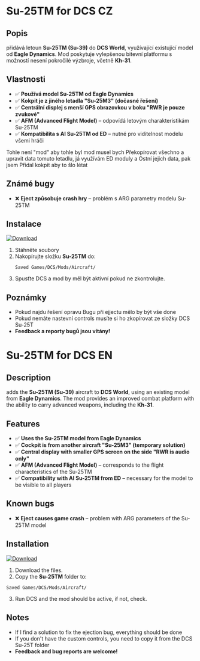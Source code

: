 # Su-25TM for DCS CZ

## Popis
přidává letoun **Su-25TM (Su-39)** do **DCS World**, využívající existující model od **Eagle Dynamics**. Mod poskytuje vylepšenou bitevní platformu s možností nesení pokročilé výzbroje, včetně **Kh-31**.

## Vlastnosti
- ✅ **Používá model Su-25TM od Eagle Dynamics**
- ✅ **Kokpit je z jiného letadla "Su-25M3" (dočasné řešení)**
- ✅ **Centrální displej s menší GPS obrazovkou v boku "RWR je pouze zvukové"**
- ✅ **AFM (Advanced Flight Model)** – odpovídá letovým charakteristikám Su-25TM
- ✅ **Kompatibilita s AI Su-25TM od ED** – nutné pro viditelnost modelu všemi hráči

Tohle není "mod" aby tohle byl mod musel bych Překopírovat všechno a upravit data tomuto letadlu, já využívám ED moduly a Ostní jejich data, pak jsem Přidal kokpit aby to šlo létat

## Známé bugy
- ❌ **Eject způsobuje crash hry** – problém s ARG parametry modelu Su-25TM

## Instalace
[![Download](https://img.shields.io/badge/Download-V1.1-blue?style=for-the-badge)](https://github.com/SniexDejjtik/Su-25TM-DCS/releases/tag/V1.1)
1. Stáhněte soubory
2. Nakopírujte složku **Su-25TM** do:
   ```
   Saved Games/DCS/Mods/Aircraft/
   ```
3. Spusťte DCS a mod by měl být aktivní pokud ne zkontrolujte.

## Poznámky
- Pokud najdu řešení opravu Bugu při ejjectu mělo by být vše done
 - Pokud nemáte nastevní controls musíte si ho zkopírovat ze složky DCS Su-25T
- **Feedback a reporty bugů jsou vítány!**

# Su-25TM for DCS EN

## Description
adds the **Su-25TM (Su-39)** aircraft to **DCS World**, using an existing model from **Eagle Dynamics**. The mod provides an improved combat platform with the ability to carry advanced weapons, including the **Kh-31**.

## Features
- ✅ **Uses the Su-25TM model from Eagle Dynamics**
- ✅ **Cockpit is from another aircraft "Su-25M3" (temporary solution)**
- ✅ **Central display with smaller GPS screen on the side "RWR is audio only"**
- ✅ **AFM (Advanced Flight Model)** – corresponds to the flight characteristics of the Su-25TM
- ✅ **Compatibility with AI Su-25TM from ED** – necessary for the model to be visible to all players

## Known bugs
- ❌ **Eject causes game crash** – problem with ARG parameters of the Su-25TM model

## Installation
[![Download](https://img.shields.io/badge/Download-V1.1-blue?style=for-the-badge)](https://github.com/SniexDejjtik/Su-25TM-DCS/releases/tag/V1.1)
1. Download the files.
2. Copy the **Su-25TM** folder to:
```
Saved Games/DCS/Mods/Aircraft/
```
3. Run DCS and the mod should be active, if not, check.

## Notes
- If I find a solution to fix the ejection bug, everything should be done
- If you don't have the custom controls, you need to copy it from the DCS Su-25T folder
- **Feedback and bug reports are welcome!**
